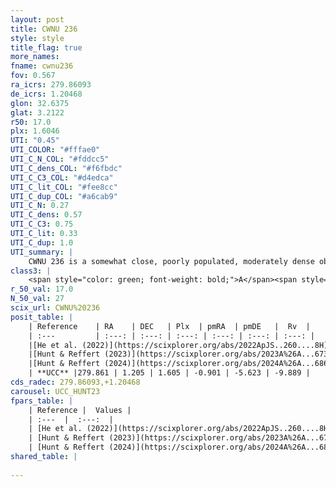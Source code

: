 ```yaml
---
layout: post
title: CWNU 236
style: style
title_flag: true
more_names: 
fname: cwnu236
fov: 0.567
ra_icrs: 279.86093
de_icrs: 1.20468
glon: 32.6375
glat: 3.2122
r50: 17.0
plx: 1.6046
UTI: "0.45"
UTI_COLOR: "#fffae0"
UTI_C_N_COL: "#fddcc5"
UTI_C_dens_COL: "#f6fbdc"
UTI_C_C3_COL: "#d4edca"
UTI_C_lit_COL: "#fee8cc"
UTI_C_dup_COL: "#a6cab9"
UTI_C_N: 0.27
UTI_C_dens: 0.57
UTI_C_C3: 0.75
UTI_C_lit: 0.33
UTI_C_dup: 1.0
UTI_summary: |
    CWNU 236 is a somewhat close, poorly populated, moderately dense object of high C3 quality. It was recently reported in the literature.
class3: |
    <span style="color: green; font-weight: bold;">A</span><span style="color: #FFC300; font-weight: bold;">B</span>
r_50_val: 17.0
N_50_val: 27
scix_url: CWNU%20236
posit_table: |
    | Reference    | RA    | DEC   | Plx  | pmRA  | pmDE   |  Rv  |
    | :---         | :---: | :---: | :---: | :---: | :---: | :---: |
    |[He et al. (2022)](https://scixplorer.org/abs/2022ApJS..260....8H) | 279.891 | 1.215 | 1.6 | -0.88 | -5.62 | -0.6 |
    |[Hunt & Reffert (2023)](https://scixplorer.org/abs/2023A%26A...673A.114H) | 279.831 | 1.151 | 1.601 | -0.917 | -5.631 | -11.429 |
    |[Hunt & Reffert (2024)](https://scixplorer.org/abs/2024A%26A...686A..42H) | 279.831 | 1.151 | 1.601 | -0.917 | -5.631 | -11.429 |
    | **UCC** |279.861 | 1.205 | 1.605 | -0.901 | -5.623 | -9.889 | 
cds_radec: 279.86093,+1.20468
carousel: UCC_HUNT23
fpars_table: |
    | Reference |  Values |
    | :---  |  :---:  |
    | [He et al. (2022)](https://scixplorer.org/abs/2022ApJS..260....8H) | `AG=3.3, m-M=9.1, logAge=8.5, Z=0.04` |
    | [Hunt & Reffert (2023)](https://scixplorer.org/abs/2023A%26A...673A.114H) | `AV50=3.832, diffAV50=1.738, MOD50=8.852, logAge50=7.164` |
    | [Hunt & Reffert (2024)](https://scixplorer.org/abs/2024A%26A...686A..42H) | `MassJ=161.988` |
shared_table: |
    
---
```

